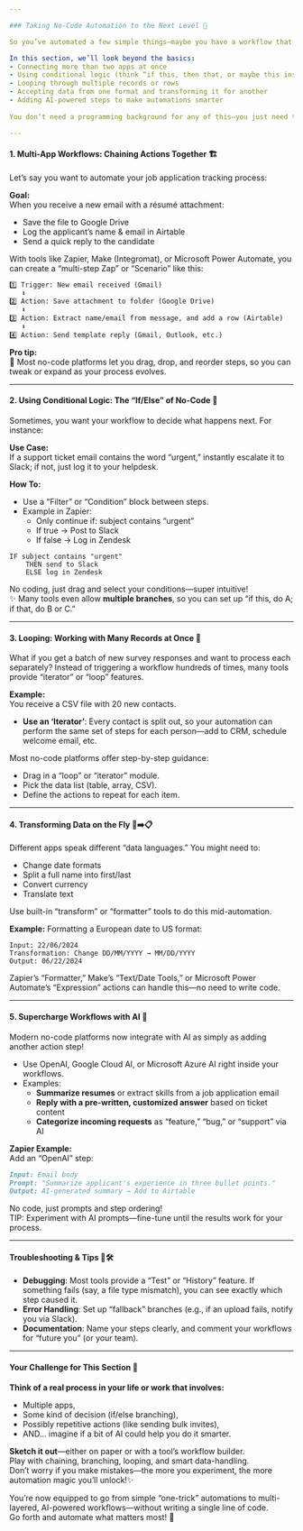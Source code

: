```yaml
---

### Taking No-Code Automation to the Next Level 🚀

So you’ve automated a few simple things—maybe you have a workflow that logs new emails in a spreadsheet, or a form that sends you an alert. Awesome! But what happens when your ambitions (and problems) grow? This is where “advanced integration” lets you unleash the real superpowers of automation tools.

In this section, we’ll look beyond the basics:  
- Connecting more than two apps at once  
- Using conditional logic (think “if this, then that, or maybe this instead”)  
- Looping through multiple records or rows  
- Accepting data from one format and transforming it for another  
- Adding AI-powered steps to make automations smarter  
 
You don’t need a programming background for any of this—you just need the right mix of curiosity and the willingness to play around! Let’s dive into some examples.

---
```


#### 1. Multi-App Workflows: Chaining Actions Together 🏗️

Let’s say you want to automate your job application tracking process:

**Goal:**  
When you receive a new email with a résumé attachment:  
- Save the file to Google Drive  
- Log the applicant’s name & email in Airtable  
- Send a quick reply to the candidate  

With tools like Zapier, Make (Integromat), or Microsoft Power Automate, you can create a “multi-step Zap” or “Scenario” like this:

```markdown
1️⃣ Trigger: New email received (Gmail)
   ⬇️
2️⃣ Action: Save attachment to folder (Google Drive)
   ⬇️
3️⃣ Action: Extract name/email from message, and add a row (Airtable)
   ⬇️
4️⃣ Action: Send template reply (Gmail, Outlook, etc.)
```

**Pro tip:**  
🚦 Most no-code platforms let you drag, drop, and reorder steps, so you can tweak or expand as your process evolves.

---

#### 2. Using Conditional Logic: The “If/Else” of No-Code 🤔

Sometimes, you want your workflow to decide what happens next. For instance:

**Use Case:**  
If a support ticket email contains the word “urgent,” instantly escalate it to Slack; if not, just log it to your helpdesk.

**How To:**
- Use a “Filter” or “Condition” block between steps.
- Example in Zapier:
  - Only continue if: subject contains “urgent”
  - If true → Post to Slack
  - If false → Log in Zendesk

```pseudo
IF subject contains "urgent"
    THEN send to Slack
    ELSE log in Zendesk
```

No coding, just drag and select your conditions—super intuitive!  
✨ Many tools even allow **multiple branches**, so you can set up “if this, do A; if that, do B or C.”

---

#### 3. Looping: Working with Many Records at Once 🔄

What if you get a batch of new survey responses and want to process each separately? Instead of triggering a workflow hundreds of times, many tools provide “iterator” or “loop” features.

**Example:**  
You receive a CSV file with 20 new contacts.
- **Use an ‘Iterator’**: Every contact is split out, so your automation can perform the same set of steps for each person—add to CRM, schedule welcome email, etc.

Most no-code platforms offer step-by-step guidance:
- Drag in a “loop” or “iterator” module.
- Pick the data list (table, array, CSV).
- Define the actions to repeat for each item.

---

#### 4. Transforming Data on the Fly 🔄➡️📋

Different apps speak different “data languages.” You might need to:
- Change date formats
- Split a full name into first/last
- Convert currency
- Translate text

Use built-in “transform” or “formatter” tools to do this mid-automation.

**Example:** Formatting a European date to US format:

```plaintext
Input: 22/06/2024
Transformation: Change DD/MM/YYYY → MM/DD/YYYY
Output: 06/22/2024
```

Zapier’s “Formatter,” Make’s “Text/Date Tools,” or Microsoft Power Automate’s “Expression” actions can handle this—no need to write code.

---

#### 5. Supercharge Workflows with AI 🔮

Modern no-code platforms now integrate with AI as simply as adding another action step!

- Use OpenAI, Google Cloud AI, or Microsoft Azure AI right inside your workflows.
- Examples:
  - **Summarize resumes** or extract skills from a job application email
  - **Reply with a pre-written, customized answer** based on ticket content
  - **Categorize incoming requests** as “feature,” “bug,” or “support” via AI

**Zapier Example:**  
Add an “OpenAI” step:

```markdown
Input: Email body
Prompt: "Summarize applicant's experience in three bullet points."
Output: AI-generated summary → Add to Airtable
```

No code, just prompts and step ordering!  
TIP: Experiment with AI prompts—fine-tune until the results work for your process.

---

#### Troubleshooting & Tips 👀🛠️

- **Debugging**: Most tools provide a “Test” or “History” feature. If something fails (say, a file type mismatch), you can see exactly which step caused it.
- **Error Handling**: Set up “fallback” branches (e.g., if an upload fails, notify you via Slack).
- **Documentation**: Name your steps clearly, and comment your workflows for “future you” (or your team).

---

#### Your Challenge for This Section 🙌

**Think of a real process in your life or work that involves:**
- Multiple apps,
- Some kind of decision (if/else branching),
- Possibly repetitive actions (like sending bulk invites),
- AND... imagine if a bit of AI could help you do it smarter.

**Sketch it out**—either on paper or with a tool’s workflow builder.  
Play with chaining, branching, looping, and smart data-handling.  
Don’t worry if you make mistakes—the more you experiment, the more automation magic you’ll unlock!✨

You’re now equipped to go from simple “one-trick” automations to multi-layered, AI-powered workflows—without writing a single line of code.  
Go forth and automate what matters most! 🚀